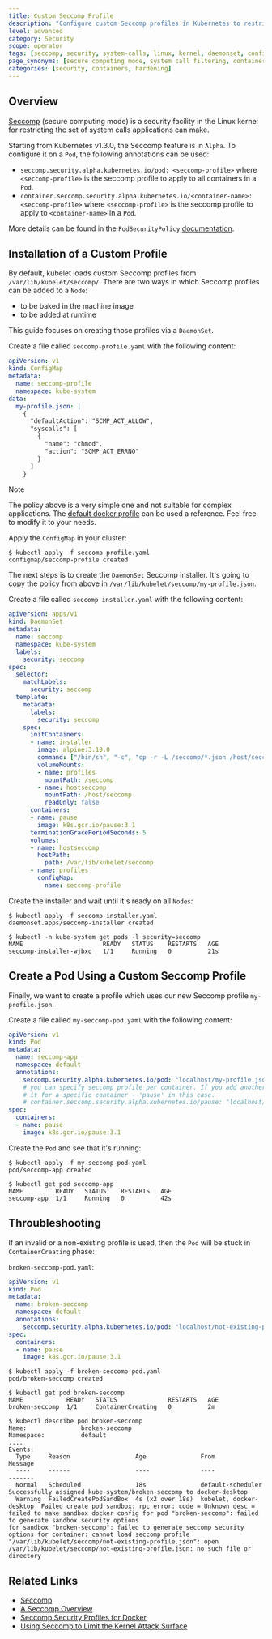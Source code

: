 ```yaml
---
title: Custom Seccomp Profile
description: "Configure custom Seccomp profiles in Kubernetes to restrict system calls and enhance container security"
level: advanced
category: Security
scope: operator
tags: [seccomp, security, system-calls, linux, kernel, daemonset, configmap, pod-security, container-security]
page_synonyms: [secure computing mode, system call filtering, container hardening, security profiles]
categories: [security, containers, hardening]
---
```


## Overview

[Seccomp](https://en.wikipedia.org/wiki/Seccomp) (secure computing mode) is a security facility in the Linux kernel for restricting the set of system calls applications can make.

Starting from Kubernetes v1.3.0, the Seccomp feature is in `Alpha`. To configure it on a `Pod`, the following annotations can be used:

- `seccomp.security.alpha.kubernetes.io/pod: <seccomp-profile>` where `<seccomp-profile>` is the seccomp profile to apply to all containers in a `Pod`.
- `container.seccomp.security.alpha.kubernetes.io/<container-name>: <seccomp-profile>` where `<seccomp-profile>` is the seccomp profile to apply to `<container-name>` in a `Pod`.

More details can be found in the `PodSecurityPolicy` [documentation](https://kubernetes.io/docs/concepts/policy/pod-security-policy/#seccomp).

## Installation of a Custom Profile

By default, kubelet loads custom Seccomp profiles from `/var/lib/kubelet/seccomp/`. There are two ways in which Seccomp profiles can be added to a `Node`:

- to be baked in the machine image
- to be added at runtime

This guide focuses on creating those profiles via a `DaemonSet`.

Create a file called `seccomp-profile.yaml` with the following content:

```yaml
apiVersion: v1
kind: ConfigMap
metadata:
  name: seccomp-profile
  namespace: kube-system
data:
  my-profile.json: |
    {
      "defaultAction": "SCMP_ACT_ALLOW",
      "syscalls": [
        {
          "name": "chmod",
          "action": "SCMP_ACT_ERRNO"
        }
      ]
    }
```

> [!NOTE]
> The policy above is a very simple one and not suitable for complex applications. The [default docker profile](https://github.com/moby/moby/blob/v17.05.0-ce/profiles/seccomp/default.json) can be used a reference. Feel free to modify it to your needs.

Apply the `ConfigMap` in your cluster:

```console
$ kubectl apply -f seccomp-profile.yaml
configmap/seccomp-profile created
```

The next steps is to create the `DaemonSet` Seccomp installer. It's going to copy the policy from above in `/var/lib/kubelet/seccomp/my-profile.json`.

Create a file called `seccomp-installer.yaml` with the following content:

```yaml
apiVersion: apps/v1
kind: DaemonSet
metadata:
  name: seccomp
  namespace: kube-system
  labels:
    security: seccomp
spec:
  selector:
    matchLabels:
      security: seccomp
  template:
    metadata:
      labels:
        security: seccomp
    spec:
      initContainers:
      - name: installer
        image: alpine:3.10.0
        command: ["/bin/sh", "-c", "cp -r -L /seccomp/*.json /host/seccomp/"]
        volumeMounts:
        - name: profiles
          mountPath: /seccomp
        - name: hostseccomp
          mountPath: /host/seccomp
          readOnly: false
      containers:
      - name: pause
        image: k8s.gcr.io/pause:3.1
      terminationGracePeriodSeconds: 5
      volumes:
      - name: hostseccomp
        hostPath:
          path: /var/lib/kubelet/seccomp
      - name: profiles
        configMap:
          name: seccomp-profile
```

Create the installer and wait until it's ready on all `Nodes`:

```console
$ kubectl apply -f seccomp-installer.yaml
daemonset.apps/seccomp-installer created

$ kubectl -n kube-system get pods -l security=seccomp
NAME                      READY   STATUS    RESTARTS   AGE
seccomp-installer-wjbxq   1/1     Running   0          21s
```

## Create a Pod Using a Custom Seccomp Profile

Finally, we want to create a profile which uses our new Seccomp profile `my-profile.json`.

Create a file called `my-seccomp-pod.yaml` with the following content:

```yaml
apiVersion: v1
kind: Pod
metadata:
  name: seccomp-app
  namespace: default
  annotations:
    seccomp.security.alpha.kubernetes.io/pod: "localhost/my-profile.json"
    # you can specify seccomp profile per container. If you add another profile you can configure
    # it for a specific container - 'pause' in this case.
    # container.seccomp.security.alpha.kubernetes.io/pause: "localhost/some-other-profile.json"
spec:
  containers:
  - name: pause
    image: k8s.gcr.io/pause:3.1
```

Create the `Pod` and see that it's running:

```console
$ kubectl apply -f my-seccomp-pod.yaml
pod/seccomp-app created

$ kubectl get pod seccomp-app
NAME         READY   STATUS    RESTARTS   AGE
seccomp-app  1/1     Running   0          42s
```

## Throubleshooting

If an invalid or a non-existing profile is used, then the `Pod` will be stuck in `ContainerCreating` phase:

`broken-seccomp-pod.yaml`:

```yaml
apiVersion: v1
kind: Pod
metadata:
  name: broken-seccomp
  namespace: default
  annotations:
    seccomp.security.alpha.kubernetes.io/pod: "localhost/not-existing-profile.json"
spec:
  containers:
  - name: pause
    image: k8s.gcr.io/pause:3.1
```

```console
$ kubectl apply -f broken-seccomp-pod.yaml
pod/broken-seccomp created

$ kubectl get pod broken-seccomp
NAME            READY   STATUS              RESTARTS   AGE
broken-seccomp  1/1     ContainerCreating   0          2m

$ kubectl describe pod broken-seccomp
Name:               broken-seccomp
Namespace:          default
....
Events:
  Type     Reason                  Age               From                     Message
  ----     ------                  ----              ----                     -------
  Normal   Scheduled               18s               default-scheduler        Successfully assigned kube-system/broken-seccomp to docker-desktop
  Warning  FailedCreatePodSandBox  4s (x2 over 18s)  kubelet, docker-desktop  Failed create pod sandbox: rpc error: code = Unknown desc = failed to make sandbox docker config for pod "broken-seccomp": failed to generate sandbox security options
for sandbox "broken-seccomp": failed to generate seccomp security options for container: cannot load seccomp profile "/var/lib/kubelet/seccomp/not-existing-profile.json": open /var/lib/kubelet/seccomp/not-existing-profile.json: no such file or directory
```

## Related Links

- [Seccomp](https://en.wikipedia.org/wiki/Seccomp)
- [A Seccomp Overview](https://lwn.net/Articles/656307/)
- [Seccomp Security Profiles for Docker](https://docs.docker.com/engine/security/seccomp)
- [Using Seccomp to Limit the Kernel Attack Surface](https://man7.org/conf/lpc2015/limiting_kernel_attack_surface_with_seccomp-LPC_2015-Kerrisk.pdf)
